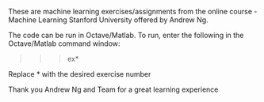 These are machine learning exercises/assignments from the online course - Machine Learning Stanford University offered by Andrew Ng. 

The code can be run in Octave/Matlab. To run, enter the following in the Octave/Matlab command window:

> > > ex*

Replace * with the desired exercise number


Thank you Andrew Ng and Team for a great learning experience
